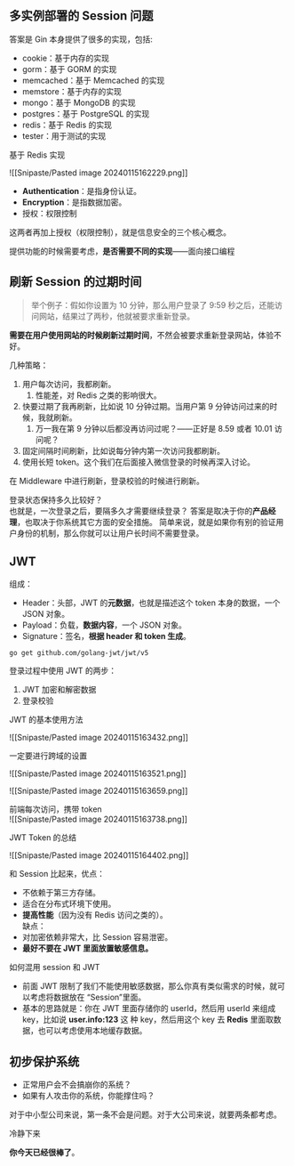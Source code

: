 ## 多实例部署的 Session 问题

答案是 Gin 本身提供了很多的实现，包括:

- cookie：基于内存的实现
- gorm：基于 GORM 的实现
- memcached：基于 Memcached 的实现
- memstore：基于内存的实现
- mongo：基于 MongoDB 的实现
- postgres：基于 PostgreSQL 的实现
- redis：基于 Redis 的实现
- tester：用于测试的实现  

基于 Redis 实现

![[Snipaste/Pasted image 20240115162229.png]]

- **Authentication**：是指身份认证。
- **Encryption**：是指数据加密。  
- 授权：权限控制

这两者再加上授权（权限控制），就是信息安全的三个核心概念。

提供功能的时候需要考虑，**是否需要不同的实现**——面向接口编程

## 刷新 Session 的过期时间

> 举个例子：假如你设置为 10 分钟，那么用户登录了 9:59 秒之后，还能访问网站，结果过了两秒，他就被要求重新登录。

**需要在用户使用网站的时候刷新过期时间**，不然会被要求重新登录网站，体验不好。

几种策略：  

1. 用户每次访问，我都刷新。
	1. 性能差，对 Redis 之类的影响很大。
2. 快要过期了我再刷新，比如说 10 分钟过期。当用户第 9 分钟访问过来的时候，我就刷新。
	1. 万一我在第 9 分钟以后都没再访问过呢？——正好是 8.59 或者 10.01 访问呢？
3. 固定间隔时间刷新，比如说每分钟内第一次访问我都刷新。
4. 使用长短 token。这个我们在后面接入微信登录的时候再深入讨论。

在 Middleware 中进行刷新，登录校验的时候进行刷新。  

登录状态保持多久比较好？  
也就是，一次登录之后，要隔多久才需要继续登录？ 答案是取决于你的**产品经理**，也取决于你系统其它方面的安全措施。 简单来说，就是如果你有别的验证用户身份的机制，那么你就可以让用户长时间不需要登录。

## JWT

组成：  

- Header：头部，JWT 的**元数据**，也就是描述这个 token 本身的数据，一个 JSON 对象。
- Payload：负载，**数据内容**，一个 JSON 对象。
- Signature：签名，**根据 header 和 token 生成**。

```shell
go get github.com/golang-jwt/jwt/v5
```

登录过程中使用 JWT 的两步：

1. JWT 加密和解密数据
2. 登录校验

JWT 的基本使用方法

![[Snipaste/Pasted image 20240115163432.png]]

一定要进行跨域的设置

![[Snipaste/Pasted image 20240115163521.png]]

![[Snipaste/Pasted image 20240115163659.png]]

前端每次访问，携带 token  
![[Snipaste/Pasted image 20240115163738.png]]

JWT Token 的总结  

![[Snipaste/Pasted image 20240115164402.png]]

和 Session 比起来，优点：

- 不依赖于第三方存储。
- 适合在分布式环境下使用。
- **提高性能**（因为没有 Redis 访问之类的）。  
缺点：
- 对加密依赖非常大，比 Session 容易泄密。
- **最好不要在 JWT 里面放置敏感信息。**

如何混用 session 和 JWT

- 前面 JWT 限制了我们不能使用敏感数据，那么你真有类似需求的时候，就可以考虑将数据放在 “Session”里面。  
- 基本的思路就是：你在 JWT 里面存储你的 userId，然后用 userId 来组成 key，比如说 **user.info:123** 这 种 key，然后用这个 key 去 **Redis** 里面取数据，也可以考虑使用本地缓存数据。

## 初步保护系统

- 正常用户会不会搞崩你的系统？
- 如果有人攻击你的系统，你能撑住吗？  

对于中小型公司来说，第一条不会是问题。对于大公司来说，就要两条都考虑。  

冷静下来

**你今天已经很棒了**。
